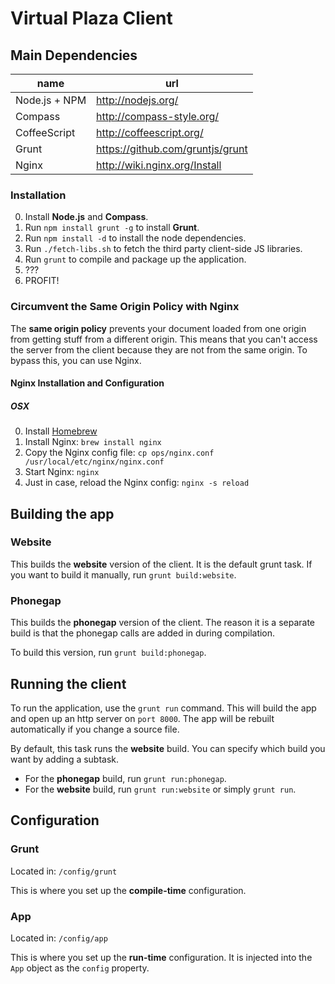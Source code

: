 
# Virtual Plaza Client


## Main Dependencies

name          | url
--------------|-----------------------------------
Node.js + NPM | http://nodejs.org/
Compass       | http://compass-style.org/
CoffeeScript  | http://coffeescript.org/
Grunt         | https://github.com/gruntjs/grunt
Nginx         | http://wiki.nginx.org/Install


### Installation

0. Install **Node.js** and **Compass**.
1. Run `npm install grunt -g` to install **Grunt**.
2. Run `npm install -d` to install the node dependencies.
3. Run `./fetch-libs.sh` to fetch the third party client-side JS libraries.
4. Run `grunt` to compile and package up the application.
5. ???
6. PROFIT!


### Circumvent the Same Origin Policy with Nginx

The **same origin policy** prevents your document loaded from one origin from getting stuff from a different origin.
This means that you can't access the server from the client because they are not from the same origin. To bypass this,
you can use Nginx.

#### Nginx Installation and Configuration

##### OSX

0. Install [Homebrew](http://mxcl.github.com/homebrew/)
1. Install Nginx: `brew install nginx`
2. Copy the Nginx config file: `cp ops/nginx.conf /usr/local/etc/nginx/nginx.conf`
3. Start Nginx: `nginx`
3. Just in case, reload the Nginx config: `nginx -s reload`


## Building the app

### Website

This builds the **website** version of the client. It is the default grunt task.
If you want to build it manually, run `grunt build:website`.

### Phonegap

This builds the **phonegap** version of the client. The reason it is a separate build
is that the phonegap calls are added in during compilation.

To build this version, run `grunt build:phonegap`.


## Running the client

To run the application, use the `grunt run` command. This will build the app and open up an http
server on `port 8000`. The app will be rebuilt automatically if you change a source file.

By default, this task runs the **website** build. You can specify which build you want by adding a subtask.

- For the **phonegap** build, run `grunt run:phonegap`.
- For the **website** build, run `grunt run:website` or simply `grunt run`.


## Configuration

### Grunt

Located in: `/config/grunt`

This is where you set up the **compile-time** configuration.


### App

Located in: `/config/app`

This is where you set up the **run-time** configuration. It is injected into the `App` object as the
`config` property.

